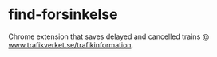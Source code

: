 # find-forsinkelse
Chrome extension that saves delayed and cancelled trains @ www.trafikverket.se/trafikinformation.
